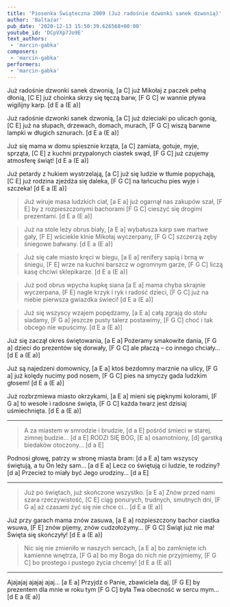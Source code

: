 ```yaml
---
title: 'Piosenka Świąteczna 2009 (Już radośnie dzwonki sanek dzwonią)'
author: 'Baltazar'
pub_date: '2020-12-13 15:50:39.626568+00:00'
youtube_id: 'DCpVXp7Jo9E'
text_authors:
 - 'marcin-gabka'
composers:
 - 'marcin-gabka'
performers:
 - 'marcin-gabka'
---
```


Już radośnie dzwonki sanek dzwonią,	[a C]
już Mikołaj z paczek pełną dłonią,		[C E]
już choinka skrzy się tęczą barw,		[F G C]
w wannie pływa wigilijny karp.		[d E a (E a)]

Już radośnie dzwonki sanek dzwonią, 	[a C]
już dzieciaki po ulicach gonią, 		[C E]
już na słupach, drzewach, domach, murach,	[F G C]
wiszą barwne lampki w długich sznurach. 	[d E a (E a)]

Już się mama w domu spiesznie krząta, 	[a C]
zamiata, gotuje, myje, sprząta, 		[C E]
z kuchni przypalonych ciastek swąd, 	[F G C]
już czujemy atmosferę świąt! 		[d E a (E a)]

Już petardy z hukiem wystrzelają, 		[a C]
już się ludzie w tłumie popychają, 		[C E]
już rodzina zjeżdża się daleka, 		[F G C]
na łańcuchu pies wyje i szczeka! 		[d E a (E a)]

>Już wiruje masa ludzkich ciał,	[a E a]
>już ogarnął nas zakupów szał,	[F E]
>by z rozpieszczonymi bachorami	[F G C]
>cieszyć się drogimi prezentami.	[d E a (E a)]

>Już na stole leży obrus biały, 	[a E a]
>wybałusza karp swe martwe gały, 	[F E]
>wściekle klnie Mikołaj wyczerpany, 	[F G C]
>szczerzą zęby śniegowe bałwany. 	[d E a (E a)]

>Już się całe miasto kręci w biegu, 	[a E a]
>renifery sapią i brną w śniegu, 	[F E]
>wrze na kuchni barszcz w ogromnym garze, 	[F G C]
>liczą kasę chciwi sklepikarze. 	[d E a (E a)]

>Już pod obrus wpycha kupkę siana 	[a E a]
>mama chyba skrajnie wyczerpana, 	[F E]
>nagle krzyk i ryk i radość dzieci, 	[F G C]
>już na niebie pierwsza gwiazdka świeci! 	[d E a (E a)]

>Już się wszyscy wzajem popędzamy, 	[a E a]
>całą zgrają do stołu siadamy,		[F G a]
>jeszcze pusty talerz postawimy, 	[F G C]
>choć i tak obcego nie wpuścimy. 	[d E a (E a)]

Już się zaczął okres świętowania, 	[a E a]
Pożeramy smakowite dania, 		[F G a]
dzieci do prezentów się dorwały, 	[F G C]
ale płaczą – co innego chciały… 	[d E a (E a)]

Już są najedzeni domownicy, 	[a E a]
ktoś bezdomny marznie na ulicy, 	[F G a]
już kolędy nucimy pod nosem, 	[F G C]
pies na smyczy gada ludzkim głosem! 	[d E a (E a)]

Już rozbrzmiewa miasto okrzykami, 	[a E a]
mieni się pięknymi kolorami, 	[F G a]
to wesołe i radosne święta, 		[F G C]
każda twarz jest dzisiaj uśmiechnięta. 	[d E a (E a)]

* * *

>A za miastem w smrodzie i brudzie,		[d a E]
>pośród śmieci w starej, zimnej budzie…	[d a E]
>RODZI SIĘ BÓG, 				[E a]
>osamotniony,					[d]
>garstką biedaków otoczony…		[d a E]

Podnosi głowę, patrzy w stronę miasta bram:	[d a E a]
tam wszyscy świętują, a tu On leży sam…		[a d E a]
Lecz co świętują ci ludzie, te rodziny?		[d a]
Przecież to miały być Jego urodziny…		[d a E]

* * *

>Już po świętach, już skończone wszystko. 	[a E a]
>Znów przed nami szara rzeczywistość,	[C E]
>ciąg ponurych, trudnych, smutnych dni, 	[F G a]
>aż czasami żyć się nie chce ci…		[d E a (E a)]

Już przy garach mama znów zasuwa, 	[a E a]
rozpieszczony bachor ciastka wsuwa, 	[F E]
znów pijemy, znów cudzołożymy… 		[F G C]
Świąt już nie ma! Święta się skończyły!	[d E a (E a)]

>Nic się nie zmieniło w naszych sercach, 	[a E a]
>bo zamknięte ich kamienne wnętrza,		[F G a]
>bo my Boga do nich nie przyjmiemy, 	[F G C]
>bo prostego i pustego życia chcemy!		[d E a (E a)]

* * *

Ajajajaj ajajaj ajaj…			[a E a]
Przyjdź o Panie, zbawiciela daj,	[F G E]
by prezentem dla mnie w roku tym	[F G C]
była Twa obecność w sercu mym…	[d E a (E a)]